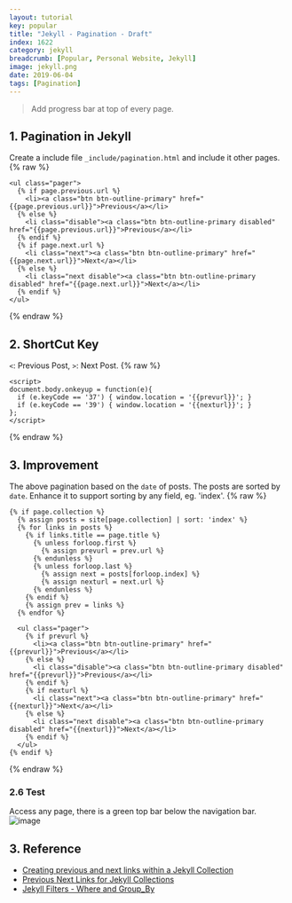 ```yaml
---
layout: tutorial
key: popular
title: "Jekyll - Pagination - Draft"
index: 1622
category: jekyll
breadcrumb: [Popular, Personal Website, Jekyll]
image: jekyll.png
date: 2019-06-04
tags: [Pagination]
---
```


> Add progress bar at top of every page.

## 1. Pagination in Jekyll
Create a include file `_include/pagination.html` and include it other pages.
{% raw %}
```raw
<ul class="pager">
  {% if page.previous.url %}
    <li><a class="btn btn-outline-primary" href="{{page.previous.url}}">Previous</a></li>
  {% else %}
    <li class="disable"><a class="btn btn-outline-primary disabled" href="{{page.previous.url}}">Previous</a></li>
  {% endif %}
  {% if page.next.url %}
    <li class="next"><a class="btn btn-outline-primary" href="{{page.next.url}}">Next</a></li>
  {% else %}
    <li class="next disable"><a class="btn btn-outline-primary disabled" href="{{page.next.url}}">Next</a></li>
  {% endif %}
</ul>
```
{% endraw %}
## 2. ShortCut Key
`<`: Previous Post, `>`: Next Post.
{% raw %}
```raw
<script>
document.body.onkeyup = function(e){
  if (e.keyCode == '37') { window.location = '{{prevurl}}'; }
  if (e.keyCode == '39') { window.location = '{{nexturl}}'; }
};
</script>
```
{% endraw %}
## 3. Improvement
The above pagination based on the `date` of posts. The posts are sorted by `date`. Enhance it to support sorting by any field, eg. 'index'.
{% raw %}
```raw
{% if page.collection %}
  {% assign posts = site[page.collection] | sort: 'index' %}
  {% for links in posts %}
    {% if links.title == page.title %}
      {% unless forloop.first %}
        {% assign prevurl = prev.url %}
      {% endunless %}
      {% unless forloop.last %}
        {% assign next = posts[forloop.index] %}
        {% assign nexturl = next.url %}
      {% endunless %}
    {% endif %}
    {% assign prev = links %}
  {% endfor %}

  <ul class="pager">
    {% if prevurl %}
      <li><a class="btn btn-outline-primary" href="{{prevurl}}">Previous</a></li>
    {% else %}
      <li class="disable"><a class="btn btn-outline-primary disabled" href="{{prevurl}}">Previous</a></li>
    {% endif %}
    {% if nexturl %}
      <li class="next"><a class="btn btn-outline-primary" href="{{nexturl}}">Next</a></li>
    {% else %}
      <li class="next disable"><a class="btn btn-outline-primary disabled" href="{{nexturl}}">Next</a></li>
    {% endif %}
  </ul>
{% endif %}
```
{% endraw %}

### 2.6 Test
Access any page, there is a green top bar below the navigation bar.
![image](/public/images/jekyll/1614/xxx.png)

## 3. Reference
* [Creating previous and next links within a Jekyll Collection](http://stories.upthebuzzard.com/jekyll_notes/2017-02-19-prev-and-next-within-a-jekyll-collection.html)
* [Previous Next Links for Jekyll Collections](https://gist.github.com/budparr/3e637e575471401d01ec)
* [Jekyll Filters - Where and Group_By](https://blog.webjeda.com/jekyll-filters/)
